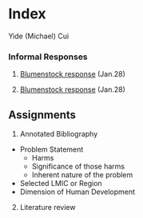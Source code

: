 # Index

Yide (Michael) Cui

### Informal Responses

1. [Blumenstock response](https://github.com/YideCui/workshop/blob/master/Blumenstock.md) (Jan.28)

2. [Blumenstock response](https://yidecui.github.io/workshop/Blumenstock.md) (Jan.28)


## Assignments

1. Annotated Bibliography
  - Problem Statement
    - Harms
    - Significance of those harms
    - Inherent nature of the problem
  - Selected LMIC or Region
  - Dimension of Human Development 
2. Literature review
